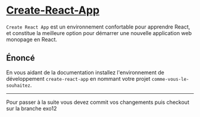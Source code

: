 # [Create-React-App](https://fr.reactjs.org/docs/create-acomme-vous-le-souhaitez-new-react-app.html#create-react-app)

`Create React App` est un environnement confortable pour apprendre React, et constitue la meilleure option pour démarrer une nouvelle application web monopage en React.

## Énoncé

En vous aidant de la documentation installez l'environnement de développement `create-react-app` en nommant votre projet `comme-vous-le-souhaitez`.

---

Pour passer à la suite vous devez commit vos changements puis checkout sur la branche exo12
